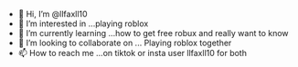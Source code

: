 - 👋 Hi, I’m @llfaxll10
- 👀 I’m interested in ...playing roblox
- 🌱 I’m currently learning ...how to get free robux and really want to know
- 💞️ I’m looking to collaborate on ... Playing roblox together
- 📫 How to reach me ...on tiktok or insta user llfaxll10 for both

<!---
llfaxll10/llfaxll10 is a ✨ special ✨ repository because its `README.md` (this file) appears on your GitHub profile.
You can click the Preview link to take a look at your changes.
--->
